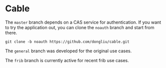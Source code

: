 Cable
=====
The `master` branch depends on a CAS service for authentication. If you want to try the application out, you can clone the `noauth` branch and start from there.

`git clone -b noauth https://github.com/dongliu/cable.git`

The `general` branch was developed for the original use cases.

The `frib` branch is currently active for recent frib use cases.
